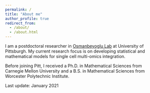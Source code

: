```yaml
---
permalink: /
title: "About me"
author_profile: true
redirect_from: 
  - /about/
  - /about.html
---
```


I am a postdoctoral researcher in [Osmanbeyoglu Lab](http://osmanbeyoglulab.com/) at University of Pittsburgh. My current research focus is on developing statistical and mathematical models for single cell multi-omics integration.

Before joining Pitt, I received a Ph.D. in Mathematical Sciences from Carnegie Mellon University and a B.S. in Mathematical Sciences from Worcester Polytechnic Institute.

Last update: January 2021
